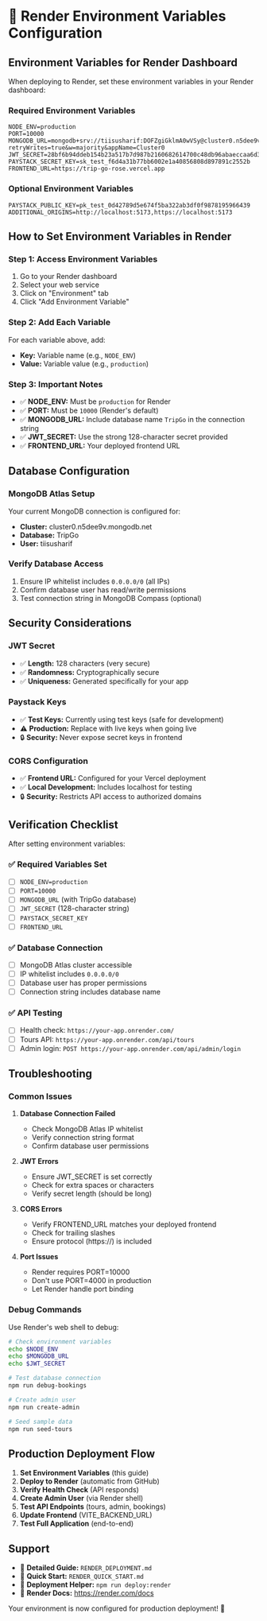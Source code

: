 # 🔧 Render Environment Variables Configuration

## Environment Variables for Render Dashboard

When deploying to Render, set these environment variables in your Render dashboard:

### Required Environment Variables

```env
NODE_ENV=production
PORT=10000
MONGODB_URL=mongodb+srv://tiisusharif:DOFZgiGklmA0wVSy@cluster0.n5dee9v.mongodb.net/TripGo?retryWrites=true&w=majority&appName=Cluster0
JWT_SECRET=28bf6b94ddeb154b23a517b7d987b2160682614700c48db96abaeccaa6d36bd76dd2c4fd653645c3a8e9044bb3895ecc1715a9361f157705a07911a46946c1b244
PAYSTACK_SECRET_KEY=sk_test_f6d4a31b77bb6002e1a40856808d897891c2552b
FRONTEND_URL=https://trip-go-rose.vercel.app
```

### Optional Environment Variables

```env
PAYSTACK_PUBLIC_KEY=pk_test_0d42789d5e674f5ba322ab3df0f9878195966439
ADDITIONAL_ORIGINS=http://localhost:5173,https://localhost:5173
```

## How to Set Environment Variables in Render

### Step 1: Access Environment Variables
1. Go to your Render dashboard
2. Select your web service
3. Click on "Environment" tab
4. Click "Add Environment Variable"

### Step 2: Add Each Variable
For each variable above, add:
- **Key:** Variable name (e.g., `NODE_ENV`)
- **Value:** Variable value (e.g., `production`)

### Step 3: Important Notes
- ✅ **NODE_ENV:** Must be `production` for Render
- ✅ **PORT:** Must be `10000` (Render's default)
- ✅ **MONGODB_URL:** Include database name `TripGo` in the connection string
- ✅ **JWT_SECRET:** Use the strong 128-character secret provided
- ✅ **FRONTEND_URL:** Your deployed frontend URL

## Database Configuration

### MongoDB Atlas Setup
Your current MongoDB connection is configured for:
- **Cluster:** cluster0.n5dee9v.mongodb.net
- **Database:** TripGo
- **User:** tiisusharif

### Verify Database Access
1. Ensure IP whitelist includes `0.0.0.0/0` (all IPs)
2. Confirm database user has read/write permissions
3. Test connection string in MongoDB Compass (optional)

## Security Considerations

### JWT Secret
- ✅ **Length:** 128 characters (very secure)
- ✅ **Randomness:** Cryptographically secure
- ✅ **Uniqueness:** Generated specifically for your app

### Paystack Keys
- ✅ **Test Keys:** Currently using test keys (safe for development)
- ⚠️ **Production:** Replace with live keys when going live
- 🔒 **Security:** Never expose secret keys in frontend

### CORS Configuration
- ✅ **Frontend URL:** Configured for your Vercel deployment
- ✅ **Local Development:** Includes localhost for testing
- 🔒 **Security:** Restricts API access to authorized domains

## Verification Checklist

After setting environment variables:

### ✅ Required Variables Set
- [ ] `NODE_ENV=production`
- [ ] `PORT=10000`
- [ ] `MONGODB_URL` (with TripGo database)
- [ ] `JWT_SECRET` (128-character string)
- [ ] `PAYSTACK_SECRET_KEY`
- [ ] `FRONTEND_URL`

### ✅ Database Connection
- [ ] MongoDB Atlas cluster accessible
- [ ] IP whitelist includes `0.0.0.0/0`
- [ ] Database user has proper permissions
- [ ] Connection string includes database name

### ✅ API Testing
- [ ] Health check: `https://your-app.onrender.com/`
- [ ] Tours API: `https://your-app.onrender.com/api/tours`
- [ ] Admin login: `POST https://your-app.onrender.com/api/admin/login`

## Troubleshooting

### Common Issues

1. **Database Connection Failed**
   - Check MongoDB Atlas IP whitelist
   - Verify connection string format
   - Confirm database user permissions

2. **JWT Errors**
   - Ensure JWT_SECRET is set correctly
   - Check for extra spaces or characters
   - Verify secret length (should be long)

3. **CORS Errors**
   - Verify FRONTEND_URL matches your deployed frontend
   - Check for trailing slashes
   - Ensure protocol (https://) is included

4. **Port Issues**
   - Render requires PORT=10000
   - Don't use PORT=4000 in production
   - Let Render handle port binding

### Debug Commands

Use Render's web shell to debug:

```bash
# Check environment variables
echo $NODE_ENV
echo $MONGODB_URL
echo $JWT_SECRET

# Test database connection
npm run debug-bookings

# Create admin user
npm run create-admin

# Seed sample data
npm run seed-tours
```

## Production Deployment Flow

1. **Set Environment Variables** (this guide)
2. **Deploy to Render** (automatic from GitHub)
3. **Verify Health Check** (API responds)
4. **Create Admin User** (via Render shell)
5. **Test API Endpoints** (tours, admin, bookings)
6. **Update Frontend** (VITE_BACKEND_URL)
7. **Test Full Application** (end-to-end)

## Support

- 📖 **Detailed Guide:** `RENDER_DEPLOYMENT.md`
- 🚀 **Quick Start:** `RENDER_QUICK_START.md`
- 🔧 **Deployment Helper:** `npm run deploy:render`
- 💬 **Render Docs:** https://render.com/docs

Your environment is now configured for production deployment! 🎉

